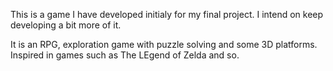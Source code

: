 This is a game I have developed initialy for my final project.
I intend on keep developing a bit more of it.

It is an RPG, exploration game with puzzle solving and some 3D platforms.
Inspired in games such as The LEgend of Zelda and so.
